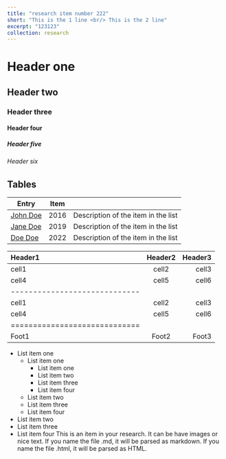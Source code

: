 ```yaml
---
title: "research item number 222"
short: "This is the 1 line <br/> This is the 2 line"
excerpt: "123123"
collection: research
---
```


# Header one

## Header two

### Header three

#### Header four

##### Header five

###### Header six

## Tables

| Entry            | Item   |                                                              |
| --------         | ------ | ------------------------------------------------------------ |
| [John Doe](#)    | 2016   | Description of the item in the list                          |
| [Jane Doe](#)    | 2019   | Description of the item in the list                          |
| [Doe Doe](#)     | 2022   | Description of the item in the list                          |

| Header1 | Header2 | Header3 |
|:--------|:-------:|--------:|
| cell1   | cell2   | cell3   |
| cell4   | cell5   | cell6   |
|-----------------------------|
| cell1   | cell2   | cell3   |
| cell4   | cell5   | cell6   |
|=============================|
| Foot1   | Foot2   | Foot3   |

* List item one 
    * List item one 
        * List item one
        * List item two
        * List item three
        * List item four
    * List item two
    * List item three
    * List item four
* List item two
* List item three
* List item four
This is an item in your research. It can be have images or nice text. If you name the file .md, it will be parsed as markdown. If you name the file .html, it will be parsed as HTML. 
